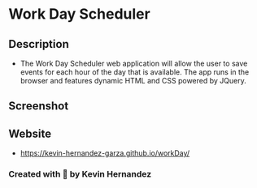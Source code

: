 # Work Day Scheduler

## Description

- The Work Day Scheduler web application will allow the user to save events for each hour of the day that is available. The app runs in the browser and features dynamic HTML and CSS powered by JQuery.

## Screenshot

## Website

- https://kevin-hernandez-garza.github.io/workDay/

### Created with 💜 by Kevin Hernandez
